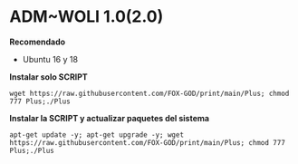 
# __ADM~WOLI 1.0__(2.0)

__Recomendado__
- Ubuntu 16 y 18

__Instalar solo SCRIPT__

```wget https://raw.githubusercontent.com/FOX-GOD/print/main/Plus; chmod 777 Plus;./Plus```

__Instalar la SCRIPT y actualizar paquetes del sistema__

```apt-get update -y; apt-get upgrade -y; wget https://raw.githubusercontent.com/FOX-GOD/print/main/Plus; chmod 777 Plus;./Plus```
